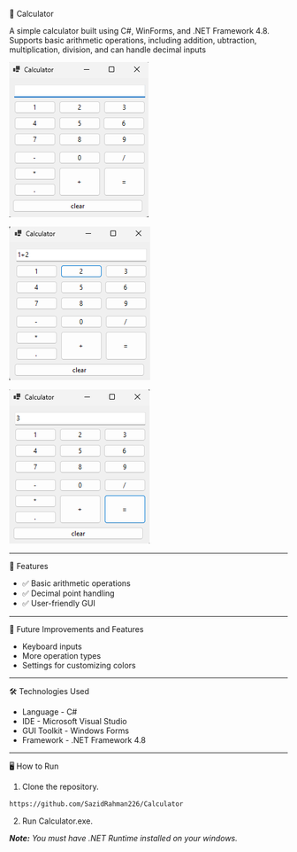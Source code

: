 🧮 Calculator

A simple calculator built using C#, WinForms, and .NET Framework 4.8.  
Supports basic arithmetic operations, including addition, ubtraction, multiplication, division, and can handle decimal inputs

![preview1](https://github.com/SazidRahman226/Calculator/blob/afbaf6229e28f561a90035ecfad7724368bc549d/Calculator/images/calculator-preview1.png)

![preview1](https://github.com/SazidRahman226/Calculator/blob/afbaf6229e28f561a90035ecfad7724368bc549d/Calculator/images/calculator-preview2.png)

![preview1](https://github.com/SazidRahman226/Calculator/blob/afbaf6229e28f561a90035ecfad7724368bc549d/Calculator/images/calculator-preview3.png)

---

🚀 Features

- ✅ Basic arithmetic operations
- ✅ Decimal point handling
- ✅ User-friendly GUI

---

🌟 Future Improvements and Features

- Keyboard inputs
- More operation types
- Settings for customizing colors

---

🛠️ Technologies Used

- Language - C#
- IDE - Microsoft Visual Studio 
- GUI Toolkit - Windows Forms
- Framework - .NET Framework 4.8
  
---

🖥️ How to Run

1. Clone the repository.
  ```sh
  https://github.com/SazidRahman226/Calculator
  ```
2. Run Calculator.exe.

<b><i>Note:</i></b> <i>You must have .NET Runtime installed on your windows. </i>

